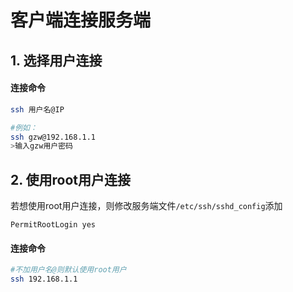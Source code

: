 # 客户端连接服务端
## 1. 选择用户连接
#### 连接命令
```bash
ssh 用户名@IP

#例如：
ssh gzw@192.168.1.1
>输入gzw用户密码
```

## 2. 使用root用户连接
若想使用root用户连接，则修改服务端文件`/etc/ssh/sshd_config`添加
```
PermitRootLogin yes
```
#### 连接命令
```bash
#不加用户名@则默认使用root用户
ssh 192.168.1.1
```